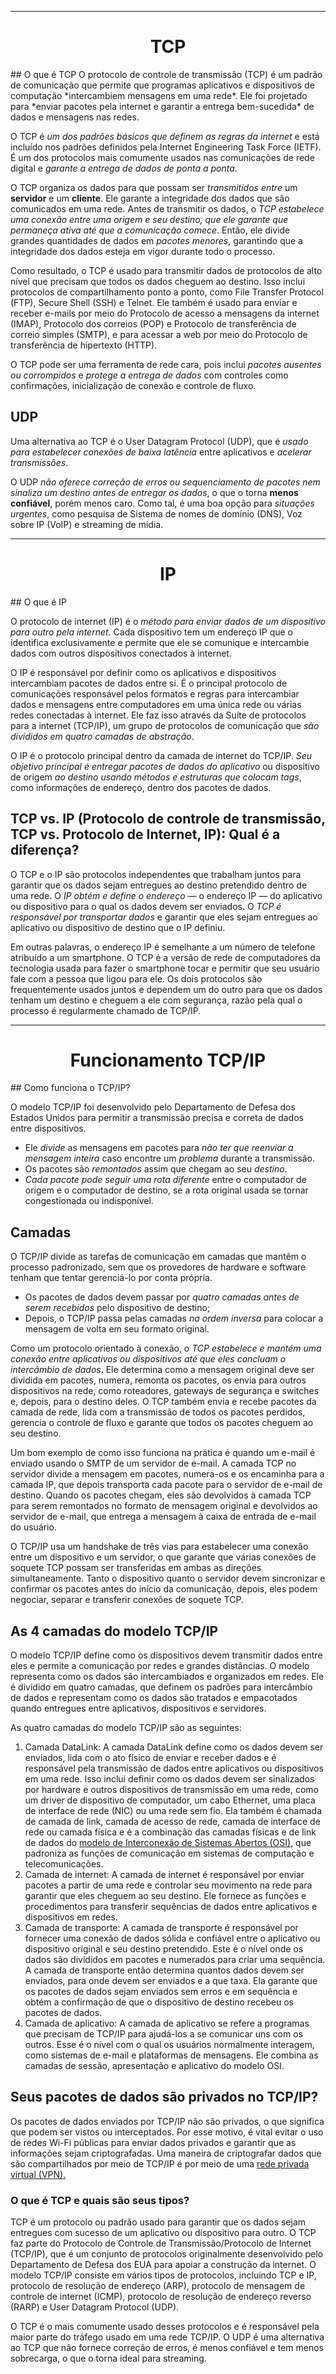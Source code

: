
---
<center><h1>TCP</h1></center>
## O que é TCP
O protocolo de controle de transmissão (TCP) é um padrão de comunicação que permite que programas aplicativos e dispositivos de computação *intercambiem mensagens em uma rede*. Ele foi projetado para *enviar pacotes pela internet e garantir a entrega bem-sucedida* de dados e mensagens nas redes.

O TCP é *um dos padrões básicos que definem as regras da internet* e está incluído nos padrões definidos pela Internet Engineering Task Force (IETF). É um dos protocolos mais comumente usados nas comunicações de rede digital e *garante a entrega de dados de ponta a ponta*.

O TCP organiza os dados para que possam ser *transmitidos entre* um **servidor** e um **cliente**. Ele garante a integridade dos dados que são comunicados em uma rede. Antes de transmitir os dados, o *TCP estabelece uma conexão entre uma origem e seu destino, que ele garante que permaneça ativa até que a comunicação comece*. Então, ele divide grandes quantidades de dados em *pacotes menores*, garantindo que a integridade dos dados esteja em vigor durante todo o processo.

Como resultado, o TCP é usado para transmitir dados de protocolos de alto nível que precisam que todos os dados cheguem ao destino. Isso inclui protocolos de compartilhamento ponto a ponto, como File Transfer Protocol (FTP), Secure Shell (SSH) e Telnet. Ele também é usado para enviar e receber e-mails por meio do Protocolo de acesso a mensagens da internet (IMAP), Protocolo dos correios (POP) e Protocolo de transferência de correio simples (SMTP), e para acessar a web por meio do Protocolo de transferência de hipertexto (HTTP).

O TCP pode ser uma ferramenta de rede cara, pois inclui *pacotes ausentes ou corrompidos* e *protege a entrega de dados* com controles como confirmações, inicialização de conexão e controle de fluxo. 

## UDP
Uma alternativa ao TCP é o User Datagram Protocol (UDP), que é *usado para estabelecer conexões de baixa latência* entre aplicativos e *acelerar transmissões*. 

O UDP *não oferece correção de erros ou sequenciamento de pacotes nem sinaliza um destino antes de entregar os dados*, o que o torna **menos confiável**, porém menos caro. Como tal, é uma boa opção para *situações urgentes*, como pesquisa de Sistema de nomes de domínio (DNS), Voz sobre IP (VoIP) e streaming de mídia.

---
<center><h1>IP</h1></center>
## O que é IP

O protocolo de internet (IP) é o *método para enviar dados de um dispositivo para outro pela internet*. Cada dispositivo tem um endereço IP que o identifica exclusivamente e permite que ele se comunique e intercambie dados com outros dispositivos conectados à internet.

O IP é responsável por definir como os aplicativos e dispositivos intercambiam pacotes de dados entre si. É o principal protocolo de comunicações responsável pelos formatos e regras para intercambiar dados e mensagens entre computadores em uma única rede ou várias redes conectadas à internet. Ele faz isso através da Suíte de protocolos para a internet (TCP/IP), um grupo de protocolos de comunicação que *são divididos em quatro camadas de abstração*.

O IP é o protocolo principal dentro da camada de internet do TCP/IP. *Seu objetivo principal é entregar pacotes de dados do aplicativo* ou dispositivo de origem *ao destino usando métodos e estruturas que colocam tags*, como informações de endereço, dentro dos pacotes de dados.
## TCP vs. IP (Protocolo de controle de transmissão, TCP vs. Protocolo de Internet, IP): Qual é a diferença?

O TCP e o IP são protocolos independentes que trabalham juntos para garantir que os dados sejam entregues ao destino pretendido dentro de uma rede. O *IP obtém e define o endereço* — o endereço IP — do aplicativo ou dispositivo para o qual os dados devem ser enviados. O *TCP é responsável por transportar dados* e garantir que eles sejam entregues ao aplicativo ou dispositivo de destino que o IP definiu. 

Em outras palavras, o endereço IP é semelhante a um número de telefone atribuído a um smartphone. O TCP é a versão de rede de computadores da tecnologia usada para fazer o smartphone tocar e permitir que seu usuário fale com a pessoa que ligou para ele. Os dois protocolos são frequentemente usados juntos e dependem um do outro para que os dados tenham um destino e cheguem a ele com segurança, razão pela qual o processo é regularmente chamado de TCP/IP.

---
<center><h1>Funcionamento TCP/IP</h1></center>
## Como funciona o TCP/IP?

O modelo TCP/IP foi desenvolvido pelo Departamento de Defesa dos Estados Unidos para permitir a transmissão precisa e correta de dados entre dispositivos. 
- Ele *divide* as mensagens em pacotes para *não ter que reenviar a mensagem inteira* caso encontre um *problema* durante a transmissão. 
- Os pacotes são *remontados* assim que chegam ao seu *destino*. 
- *Cada pacote pode seguir uma rota diferente* entre o computador de origem e o computador de destino, se a rota original usada se tornar congestionada ou indisponível.

## Camadas

O TCP/IP divide as tarefas de comunicação em camadas que mantêm o processo padronizado, sem que os provedores de hardware e software tenham que tentar gerenciá-lo por conta própria. 

- Os pacotes de dados devem passar por *quatro camadas antes de serem recebidos* pelo dispositivo de destino; 
- Depois, o TCP/IP passa pelas camadas *na ordem inversa* para colocar a mensagem de volta em seu formato original. 

Como um protocolo orientado à conexão, o *TCP estabelece e mantém uma conexão entre aplicativos ou dispositivos até que eles concluam o intercâmbio de dados*. Ele determina como a mensagem original deve ser dividida em pacotes, numera, remonta os pacotes, os envia para outros dispositivos na rede, como roteadores, gateways de segurança e switches e, depois, para o destino deles. O TCP também envia e recebe pacotes da camada de rede, lida com a transmissão de todos os pacotes perdidos, gerencia o controle de fluxo e garante que todos os pacotes cheguem ao seu destino.

Um bom exemplo de como isso funciona na prática é quando um e-mail é enviado usando o SMTP de um servidor de e-mail. A camada TCP no servidor divide a mensagem em pacotes, numera-os e os encaminha para a camada IP, que depois transporta cada pacote para o servidor de e-mail de destino. Quando os pacotes chegam, eles são devolvidos à camada TCP para serem remontados no formato de mensagem original e devolvidos ao servidor de e-mail, que entrega a mensagem à caixa de entrada de e-mail do usuário.

O TCP/IP usa um handshake de três vias para estabelecer uma conexão entre um dispositivo e um servidor, o que garante que várias conexões de soquete TCP possam ser transferidas em ambas as direções simultaneamente. Tanto o dispositivo quanto o servidor devem sincronizar e confirmar os pacotes antes do início da comunicação, depois, eles podem negociar, separar e transferir conexões de soquete TCP.

## As 4 camadas do modelo TCP/IP

O modelo TCP/IP define como os dispositivos devem transmitir dados entre eles e permite a comunicação por redes e grandes distâncias. O modelo representa como os dados são intercambiados e organizados em redes. Ele é dividido em quatro camadas, que definem os padrões para intercâmbio de dados e representam como os dados são tratados e empacotados quando entregues entre aplicativos, dispositivos e servidores.

As quatro camadas do modelo TCP/IP são as seguintes:

1. Camada DataLink: A camada DataLink define como os dados devem ser enviados, lida com o ato físico de enviar e receber dados e é responsável pela transmissão de dados entre aplicativos ou dispositivos em uma rede. Isso inclui definir como os dados devem ser sinalizados por hardware e outros dispositivos de transmissão em uma rede, como um driver de dispositivo de computador, um cabo Ethernet, uma placa de interface de rede (NIC) ou uma rede sem fio. Ela também é chamada de camada de link, camada de acesso de rede, camada de interface de rede ou camada física e é a combinação das camadas físicas e de link de dados do [modelo de Interconexão de Sistemas Abertos (OSI)](https://www.fortinet.com/br/resources/cyberglossary/osi-model), que padroniza as funções de comunicação em sistemas de computação e telecomunicações.
2. Camada de internet: A camada de internet é responsável por enviar pacotes a partir de uma rede e controlar seu movimento na rede para garantir que eles cheguem ao seu destino. Ele fornece as funções e procedimentos para transferir sequências de dados entre aplicativos e dispositivos em redes.
3. Camada de transporte: A camada de transporte é responsável por fornecer uma conexão de dados sólida e confiável entre o aplicativo ou dispositivo original e seu destino pretendido. Este é o nível onde os dados são divididos em pacotes e numerados para criar uma sequência. A camada de transporte então determina quantos dados devem ser enviados, para onde devem ser enviados e a que taxa. Ela garante que os pacotes de dados sejam enviados sem erros e em sequência e obtém a confirmação de que o dispositivo de destino recebeu os pacotes de dados.
4. Camada de aplicativo: A camada de aplicativo se refere a programas que precisam de TCP/IP para ajudá-los a se comunicar uns com os outros. Esse é o nível com o qual os usuários normalmente interagem, como sistemas de e-mail e plataformas de mensagens. Ele combina as camadas de sessão, apresentação e aplicativo do modelo OSI.

## Seus pacotes de dados são privados no TCP/IP?

Os pacotes de dados enviados por TCP/IP não são privados, o que significa que podem ser vistos ou interceptados. Por esse motivo, é vital evitar o uso de redes Wi-Fi públicas para enviar dados privados e garantir que as informações sejam criptografadas. Uma maneira de criptografar dados que são compartilhados por meio de TCP/IP é por meio de uma [rede privada virtual (VPN).](https://www.fortinet.com/br/resources/cyberglossary/what-is-a-vpn)

### O que é TCP e quais são seus tipos?

TCP é um protocolo ou padrão usado para garantir que os dados sejam entregues com sucesso de um aplicativo ou dispositivo para outro. O TCP faz parte do Protocolo de Controle de Transmissão/Protocolo de Internet (TCP/IP), que é um conjunto de protocolos originalmente desenvolvido pelo Departamento de Defesa dos EUA para apoiar a construção da internet. O modelo TCP/IP consiste em vários tipos de protocolos, incluindo TCP e IP, protocolo de resolução de endereço (ARP), protocolo de mensagem de controle de internet (ICMP), protocolo de resolução de endereço reverso (RARP) e User Datagram Protocol (UDP).

O TCP é o mais comumente usado desses protocolos e é responsável pela maior parte do tráfego usado em uma rede TCP/IP. O UDP é uma alternativa ao TCP que não fornece correção de erros, é menos confiável e tem menos sobrecarga, o que o torna ideal para streaming.